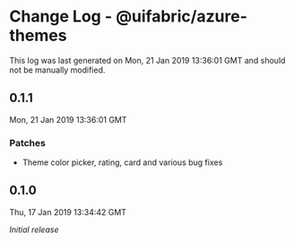 # Change Log - @uifabric/azure-themes

This log was last generated on Mon, 21 Jan 2019 13:36:01 GMT and should not be manually modified.

## 0.1.1
Mon, 21 Jan 2019 13:36:01 GMT

### Patches

- Theme color picker, rating, card and various bug fixes

## 0.1.0
Thu, 17 Jan 2019 13:34:42 GMT

*Initial release*

